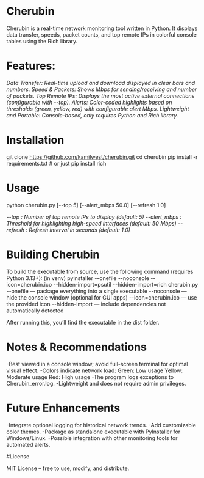 # Cherubin
Cherubin is a real-time network monitoring tool written in Python. It displays data transfer, speeds, packet counts, and top remote IPs in colorful console tables using the Rich
library.

# Features:

*Data Transfer: Real-time upload and download displayed in clear bars and numbers.
Speed & Packets: Shows Mbps for sending/receiving and number of packets.
Top Remote IPs: Displays the most active external connections (configurable with --top).
Alerts: Color-coded highlights based on thresholds (green, yellow, red) with configurable alert Mbps.
Lightweight and Portable: Console-based, only requires Python and Rich library.*

# Installation

git clone https://github.com/kamilwest/cherubin.git
cd cherubin
pip install -r requirements.txt  # or just pip install rich

# Usage

python cherubin.py [--top 5] [--alert_mbps 50.0] [--refresh 1.0]

*--top : Number of top remote IPs to display (default: 5)
--alert_mbps : Threshold for highlighting high-speed interfaces (default: 50 Mbps)
--refresh : Refresh interval in seconds (default: 1.0)*

# Building Cherubin

To build the executable from source, use the following command (requires Python 3.13+):
(in venv) pyinstaller --onefile --noconsole --icon=cherubin.ico --hidden-import=psutil --hidden-import=rich cherubin.py
--onefile — package everything into a single executable
--noconsole — hide the console window (optional for GUI apps)
--icon=cherubin.ico — use the provided icon
--hidden-import — include dependencies not automatically detected

After running this, you’ll find the executable in the dist folder.

# Notes & Recommendations

-Best viewed in a console window; avoid full-screen terminal for optimal visual effect.
-Colors indicate network load:
    Green: Low usage
    Yellow: Moderate usage
    Red: High usage
-The program logs exceptions to Cherubin_error.log.
-Lightweight and does not require admin privileges.

# Future Enhancements

-Integrate optional logging for historical network trends.
-Add customizable color themes.
-Package as standalone executable with PyInstaller for Windows/Linux.
-Possible integration with other monitoring tools for automated alerts.

#License

MIT License – free to use, modify, and distribute.
